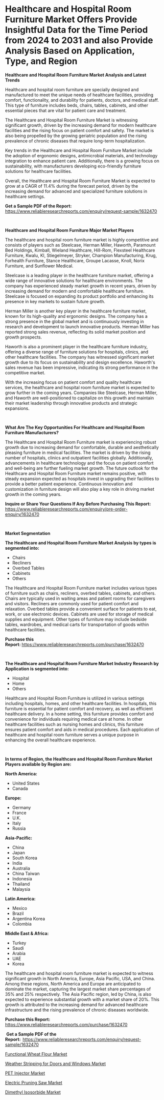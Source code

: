 <p><h1>Healthcare and Hospital Room Furniture Market Offers Provide Insightful Data for the Time Period from 2024 to 2031 and also Provide Analysis Based on Application, Type, and Region</h1></p><p><strong>Healthcare and Hospital Room Furniture Market Analysis and Latest Trends</strong></p>
<p><p>Healthcare and hospital room furniture are specially designed and manufactured to meet the unique needs of healthcare facilities, providing comfort, functionality, and durability for patients, doctors, and medical staff. This type of furniture includes beds, chairs, tables, cabinets, and other essential pieces that are vital for patient care and treatment.</p><p>The Healthcare and Hospital Room Furniture Market is witnessing significant growth, driven by the increasing demand for modern healthcare facilities and the rising focus on patient comfort and safety. The market is also being propelled by the growing geriatric population and the rising prevalence of chronic diseases that require long-term hospitalization.</p><p>Key trends in the Healthcare and Hospital Room Furniture Market include the adoption of ergonomic designs, antimicrobial materials, and technology integration to enhance patient care. Additionally, there is a growing focus on sustainability, with manufacturers developing eco-friendly furniture solutions for healthcare facilities.</p><p>Overall, the Healthcare and Hospital Room Furniture Market is expected to grow at a CAGR of 11.4% during the forecast period, driven by the increasing demand for advanced and specialized furniture solutions in healthcare settings.</p></p>
<p><strong>Get a Sample PDF of the Report:&nbsp;</strong> <a href="https://www.reliableresearchreports.com/enquiry/request-sample/1632470">https://www.reliableresearchreports.com/enquiry/request-sample/1632470</a></p>
<p>&nbsp;</p>
<p><strong>Healthcare and Hospital Room Furniture Major Market Players</strong></p>
<p><p>The healthcare and hospital room furniture market is highly competitive and consists of players such as Steelcase, Herman Miller, Haworth, Paramount Bed Holdings, Kimball, Wieland Healthcare, Hill-Rom, Flexsteel Healthcare Furniture, Kwalu, KI, Stiegelmeyer, Stryker, Champion Manufacturing, Krug, Forhealth Furniture, Stance Healthcare, Groupe Lacasse, Knoll, Norix Furniture, and Sunflower Medical.</p><p>Steelcase is a leading player in the healthcare furniture market, offering a wide range of innovative solutions for healthcare environments. The company has experienced steady market growth in recent years, driven by increasing demand for modern and comfortable healthcare furniture. Steelcase is focused on expanding its product portfolio and enhancing its presence in key markets to sustain future growth.</p><p>Herman Miller is another key player in the healthcare furniture market, known for its high-quality and ergonomic designs. The company has a strong presence in the global market and is continuously investing in research and development to launch innovative products. Herman Miller has reported strong sales revenue, reflecting its solid market position and growth prospects.</p><p>Haworth is also a prominent player in the healthcare furniture industry, offering a diverse range of furniture solutions for hospitals, clinics, and other healthcare facilities. The company has witnessed significant market growth due to its focus on sustainability and design excellence. Haworth's sales revenue has been impressive, indicating its strong performance in the competitive market.</p><p>With the increasing focus on patient comfort and quality healthcare services, the healthcare and hospital room furniture market is expected to grow further in the coming years. Companies like Steelcase, Herman Miller, and Haworth are well-positioned to capitalize on this growth and maintain their market leadership through innovative products and strategic expansions.</p></p>
<p>&nbsp;</p>
<p><strong>What Are The Key Opportunities For Healthcare and Hospital Room Furniture Manufacturers?</strong></p>
<p><p>The Healthcare and Hospital Room Furniture market is experiencing robust growth due to increasing demand for comfortable, durable and aesthetically pleasing furniture in medical facilities. The market is driven by the rising number of hospitals, clinics and outpatient facilities globally. Additionally, advancements in healthcare technology and the focus on patient comfort and well-being are further fueling market growth. The future outlook for the Healthcare and Hospital Room Furniture market remains positive, with steady expansion expected as hospitals invest in upgrading their facilities to provide a better patient experience. Continuous innovation and customization in furniture design will also play a key role in driving market growth in the coming years.</p></p>
<p><strong>Inquire or Share Your Questions If Any Before Purchasing This Report:</strong> <a href="https://www.reliableresearchreports.com/enquiry/pre-order-enquiry/1632470">https://www.reliableresearchreports.com/enquiry/pre-order-enquiry/1632470</a></p>
<p>&nbsp;</p>
<p><strong>Market Segmentation</strong></p>
<p><strong>The Healthcare and Hospital Room Furniture Market Analysis by types is segmented into:</strong></p>
<p><ul><li>Chairs</li><li>Recliners</li><li>Overbed Tables</li><li>Cabinets</li><li>Others</li></ul></p>
<p><p>The Healthcare and Hospital Room Furniture market includes various types of furniture such as chairs, recliners, overbed tables, cabinets, and others. Chairs are typically used in waiting areas and patient rooms for caregivers and visitors. Recliners are commonly used for patient comfort and relaxation. Overbed tables provide a convenient surface for patients to eat, work, or use electronic devices. Cabinets are used for storage of medical supplies and equipment. Other types of furniture may include bedside tables, wardrobes, and medical carts for transportation of goods within healthcare facilities.</p></p>
<p><strong>Purchase this Report:&nbsp;</strong><a href="https://www.reliableresearchreports.com/purchase/1632470">https://www.reliableresearchreports.com/purchase/1632470</a></p>
<p>&nbsp;</p>
<p><strong>The Healthcare and Hospital Room Furniture Market Industry Research by Application is segmented into:</strong></p>
<p><ul><li>Hospital</li><li>Home</li><li>Others</li></ul></p>
<p><p>Healthcare and Hospital Room Furniture is utilized in various settings including hospitals, homes, and other healthcare facilities. In hospitals, this furniture is essential for patient comfort and recovery, as well as efficient healthcare delivery. In a home setting, this furniture provides comfort and convenience for individuals requiring medical care at home. In other healthcare facilities such as nursing homes and clinics, this furniture ensures patient comfort and aids in medical procedures. Each application of healthcare and hospital room furniture serves a unique purpose in enhancing the overall healthcare experience.</p></p>
<p>&nbsp;</p>
<p><strong>In terms of Region, the Healthcare and Hospital Room Furniture Market Players available by Region are:</strong></p>
<p>
    <p> <strong> North America: </strong>
        <ul>
            <li>United States</li>
            <li>Canada</li>
        </ul>
        </p> 
    <p> <strong> Europe: </strong>
        <ul>
            <li>Germany</li>
            <li>France</li>
            <li>U.K.</li>
            <li>Italy</li>
            <li>Russia</li>
        </ul>
        </p> 
    <p> <strong> Asia-Pacific: </strong>
        <ul>
            <li>China</li>
            <li>Japan</li>
            <li>South Korea</li>
            <li>India</li>
            <li>Australia</li>
            <li>China Taiwan</li>
            <li>Indonesia</li>
            <li>Thailand</li>
            <li>Malaysia</li>
        </ul>
        </p> 
    <p> <strong> Latin America: </strong>
        <ul>
            <li>Mexico</li>
            <li>Brazil</li>
            <li>Argentina Korea</li>
            <li>Colombia</li>
        </ul>
        </p> 
    <p> <strong> Middle East & Africa: </strong>
        <ul>
            <li>Turkey</li>
            <li>Saudi</li>
            <li>Arabia</li>
            <li>UAE</li>
            <li>Korea</li>
        </ul>
    </p>
    </p>
<p><p>The healthcare and hospital room furniture market is expected to witness significant growth in North America, Europe, Asia Pacific, USA, and China. Among these regions, North America and Europe are anticipated to dominate the market, capturing the largest market share percentages of 35% and 25% respectively. The Asia Pacific region, led by China, is also expected to experience substantial growth with a market share of 20%. This growth is attributed to the increasing demand for advanced healthcare infrastructure and the rising prevalence of chronic diseases worldwide.</p></p>
<p><strong>Purchase this Report: </strong><a href="https://www.reliableresearchreports.com/purchase/1632470">https://www.reliableresearchreports.com/purchase/1632470</a></p>
<p>&nbsp;<strong>Get a Sample PDF of the Report:&nbsp;&nbsp;</strong><a href="https://www.reliableresearchreports.com/enquiry/request-sample/1632470">https://www.reliableresearchreports.com/enquiry/request-sample/1632470</a></p>
<p><strong></strong></p>
<p><p><a href="https://carnation-joke-41f.notion.site/Functional-Wheat-Flour-Market-Offers-Provide-Insightful-Data-for-the-Time-Period-from-2024-to-2031-a-316d5ad0c78a40e69529f5d111e167ad">Functional Wheat Flour Market</a></p><p><a href="https://view.publitas.com/reportprime-1/weather-stripping-for-doors-and-windows-market-offer-valuable-insights-into-market-size-market-share-market-trends-and-projections-spanning-from-2024-to-2031/">Weather Stripping for Doors and Windows Market</a></p><p><a href="https://extreme-scabiosa-c81.notion.site/Decoding-the-PET-Injector-Market-A-Deep-Dive-into-the-Latest-Market-Trends-Market-Segmentation-an-2b283d0d8461444eb7088ca73166c2fc">PET Injector Market</a></p><p><a href="https://view.publitas.com/reportprime-1/electric-pruning-saw-market-centers-on-aspects-such-as-market-growth-market-share-market-opportunity-and-projected-forecasts-spanning-from-2024-to-2031/">Electric Pruning Saw Market</a></p><p><a href="https://adventurous-uranium-ef9.notion.site/Insights-into-Dimethyl-Isosorbide-Market-Size-Analysing-Market-Share-Trends-and-Growth-from-2024--fa71685af2ef43d89a5fccffd5fca439">Dimethyl Isosorbide Market</a></p></p>